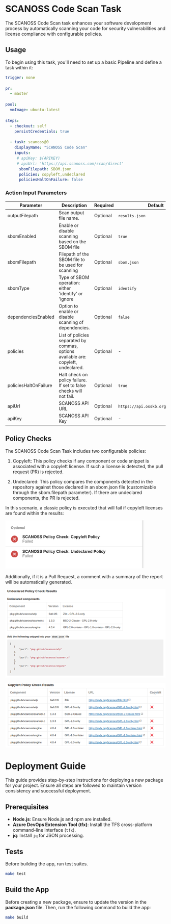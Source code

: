 # SCANOSS Code Scan Task
The SCANOSS Code Scan task enhances your software development process by automatically scanning your code for security vulnerabilities and license compliance with configurable policies.

## Usage

To begin using this task, you'll need to set up a basic Pipeline and define a task within it:

```yaml
trigger: none

pr:
  - master

pool:
  vmImage: ubuntu-latest

steps:
  - checkout: self
    persistCredentials: true

  - task: scanoss@0
    displayName: "SCANOSS Code Scan"
    inputs:
     # apiKey: $(APIKEY)
     # apiUrl: 'https://api.scanoss.com/scan/direct'
      sbomFilepath: SBOM.json
      policies: copyleft,undeclared
      policiesHaltOnFailure: false
```

### Action Input Parameters

| **Parameter**         | **Description**                                                                    | **Required** | **Default**                             | 
|-----------------------|------------------------------------------------------------------------------------|--------------|-----------------------------------------|
| outputFilepath        | Scan output file name.                                                             | Optional     | `results.json`                          |
| sbomEnabled           | Enable or disable scanning based on the SBOM file                                  | Optional     | `true`                                  |
| sbomFilepath          | Filepath of the SBOM file to be used for scanning                                  | Optional     | `sbom.json`                             |
| sbomType              | Type of SBOM operation: either 'identify' or 'ignore                               | Optional     | `identify`                              |
| dependenciesEnabled   | Option to enable or disable scanning of dependencies.                              | Optional     | `false`                                 |
| policies              | List of policies separated by commas, options available are: copyleft, undeclared. | Optional     | -                                       |
| policiesHaltOnFailure | Halt check on policy failure. If set to false checks will not fail.                | Optional     | `true`                                  |
| apiUrl                | SCANOSS API URL                                                                    | Optional     | `https://api.osskb.org/scan/direct` |
| apiKey                | SCANOSS API Key                                                                    | Optional     | -                                       |


## Policy Checks
The SCANOSS Code Scan Task includes two configurable policies:

1. Copyleft: This policy checks if any component or code snippet is associated with a copyleft license. If such a
   license is detected, the pull request (PR) is rejected.

2. Undeclared: This policy compares the components detected in the repository against those declared in an sbom.json
   file (customizable through the sbom.filepath parameter). If there are undeclared components, the PR is rejected.

In this scenario, a classic policy is executed that will fail if copyleft licenses are found within the results:

![Azure DevOps Checks](./.github/assets/checks.png)

Additionally, if it is a Pull Request, a comment with a summary of the report will be automatically generated.

![Comments on PR Undeclared Components](./.github/assets/pr_comment_undeclared_components.png)

![Comments on PR Copyleft licenses](./.github/assets/pr_comment_copyleft.png)


# Deployment Guide

This guide provides step-by-step instructions for deploying a new package for your project. Ensure all steps are followed to maintain version consistency and successful deployment.

## Prerequisites

- **Node.js**: Ensure Node.js and npm are installed.
- **Azure DevOps Extension Tool (tfx)**: Install the TFS cross-platform command-line interface (`tfx`).
- **jq**: Install `jq` for JSON processing.

## Tests 
Before building the app, run test suites.
``` bash
make test
```

## Build the App
Before creating a new package, ensure to update the version in the **package.json** file. Then, run the following command to build the app:

``` bash
make build
```
